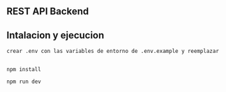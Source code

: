 ##  REST API Backend


## Intalacion y ejecucion
```
crear .env con las variables de entorno de .env.example y reemplazar


npm install 

npm run dev
```